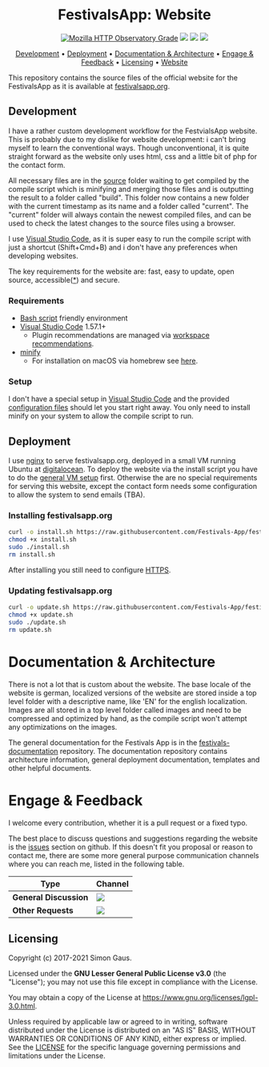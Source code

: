 
<h1 align="center">
    FestivalsApp: Website
</h1>

<p align="center">
    <a href="https://img.shields.io/mozilla-observatory/grade/festivalsapp.org?publish" title="Latest Results"><img src="https://img.shields.io/mozilla-observatory/grade/festivalsapp.org?publish" alt="Mozilla HTTP Observatory Grade"></a>
    <a href="https://github.com/Festivals-App/festivals-website/commits/" title="Last Commit"><img src="https://img.shields.io/github/last-commit/Festivals-App/festivals-website?style=flat"></a>
   <a href="https://github.com/festivals-app/festivals-website/issues" title="Open Issues"><img src="https://img.shields.io/github/issues/festivals-app/festivals-website?style=flat"></a>
   <a href="./LICENSE" title="License"><img src="https://img.shields.io/github/license/festivals-app/festivals-website.svg"></a>
</p>

<p align="center">
  <a href="#development">Development</a> •
  <a href="#deployment">Deployment</a> • 
  <a href="#documentation-architecture">Documentation & Architecture</a> •
  <a href="#Engage--feedback">Engage & Feedback</a> •
  <a href="#licensing">Licensing</a> •
  <a href="https://festivalsapp.org">Website</a>
</p>

This repository contains the source files of the official website for the FestivalsApp as it is available at [festivalsapp.org](https://festivalsapp.org/).

## Development

I have a rather custom development workflow for the FestvialsApp website. This is probably due to my dislike for website development: i can't bring myself to learn the conventional ways.
Though unconventional, it is quite straight forward as the website only uses html, css and a little bit of php for the contact form. 

All necessary files are in the [source](./source) folder waiting to get compiled by the compile script which is minifying and merging those files and is outputting the result to a folder called "build". This folder now contains a new folder with the current timestamp as its name and a folder called "current". The "current" folder will always contain the newest compiled files, and can be used to check the latest changes to the source files using a browser.

I use [Visual Studio Code](https://code.visualstudio.com/), as it is super easy to run the compile script with just a shortcut (Shift+Cmd+B) and i don't have any preferences when developing websites.

The key requirements for the website are: fast, easy to update, open source, accessible([*](https://github.com/Festivals-App/festivals-website/issues/1)) and secure.
 
### Requirements

- [Bash script](https://en.wikipedia.org/wiki/Bash_(Unix_shell)) friendly environment
- [Visual Studio Code](https://code.visualstudio.com/download) 1.57.1+
    * Plugin recommendations are managed via [workspace recommendations](https://code.visualstudio.com/docs/editor/extension-marketplace#_recommended-extensions).
- [minify](https://github.com/tdewolff/minify)
    * For installation on macOS via homebrew see [here](https://github.com/tdewolff/minify/issues/253).

### Setup

I don't have a special setup in [Visual Studio Code](https://code.visualstudio.com/download) and the provided [configuration files](./.vscode) should let you start right away.
You only need to install minify on your system to allow the compile script to run.


## Deployment

I use [nginx](https://www.nginx.com/) to serve festivalsapp.org, deployed in a small VM running Ubuntu at [digitalocean](https://www.digitalocean.com/). To deploy the website via the install script you have to do the [general VM setup](https://github.com/Festivals-App/festivals-documentation/tree/master/deployment/general-vm-setup) first. Otherwise the are no special requirements for serving this website, except the contact form needs some configuration to allow the system to send emails (TBA).

### Installing festivalsapp.org
```bash
curl -o install.sh https://raw.githubusercontent.com/Festivals-App/festivals-website/master/operation/install.sh
chmod +x install.sh
sudo ./install.sh
rm install.sh
```
After installing you still need to configure [HTTPS](https://dev.to/joelaberger/no-magic-letsencrypt-certbot-and-nginx-configuration-recipe-3a97).

### Updating festivalsapp.org
```bash
curl -o update.sh https://raw.githubusercontent.com/Festivals-App/festivals-website/master/operation/update.sh
chmod +x update.sh
sudo ./update.sh
rm update.sh
```


# Documentation & Architecture

There is not a lot that is custom about the website. The base locale of the website is german, localized versions of the website 
are stored inside a top level folder with a descriptive name, like 'EN' for the english localization. Images are all stored in a 
top level folder called images and need to be compressed and optimized by hand, as the compile script won't attempt any optimizations 
on the images.

The general documentation for the Festivals App is in the [festivals-documentation](https://github.com/festivals-app/festivals-documentation) repository. The documentation repository contains architecture information, general deployment documentation, templates and other helpful documents.


# Engage & Feedback

I welcome every contribution, whether it is a pull request or a fixed typo.

The best place to discuss questions and suggestions regarding the website is the [issues](https://github.com/festivals-app/festivals-website/issues/) section on github. If this doesn't fit you proposal or reason to contact me, there are some more general purpose communication channels where you can reach me, listed in the following table.

| Type                     | Channel                                                |
| ------------------------ | ------------------------------------------------------ |
| **General Discussion**   | <a href="https://github.com/festivals-app/festivals-documentation/issues/new/choose" title="General Discussion"><img src="https://img.shields.io/github/issues/festivals-app/festivals-documentation/question.svg?style=flat-square"></a> </a>   |
| **Other Requests**    | <a href="mailto:simon.cay.gaus@gmail.com" title="Email me"><img src="https://img.shields.io/badge/email-Simon-green?logo=mail.ru&style=flat-square&logoColor=white"></a>   |


## Licensing

Copyright (c) 2017-2021 Simon Gaus.

Licensed under the **GNU Lesser General Public License v3.0** (the "License"); you may not use this file except in compliance with the License.

You may obtain a copy of the License at https://www.gnu.org/licenses/lgpl-3.0.html.

Unless required by applicable law or agreed to in writing, software distributed under the License is distributed on an "AS IS" BASIS, WITHOUT WARRANTIES OR CONDITIONS OF ANY KIND, either express or implied. See the [LICENSE](./LICENSE) for the specific language governing permissions and limitations under the License.
